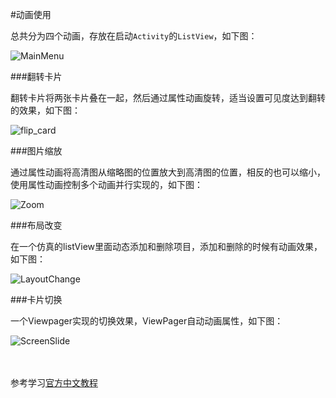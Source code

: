 #动画使用

总共分为四个动画，存放在启动`Activity`的`ListView`，如下图：

![MainMenu](https://raw.githubusercontent.com/zhouchaoyuan/ThePlanForMe/master/M3-M4/W5/MainMenu.gif)

###翻转卡片

翻转卡片将两张卡片叠在一起，然后通过属性动画旋转，适当设置可见度达到翻转的效果，如下图：

![flip_card](https://raw.githubusercontent.com/zhouchaoyuan/ThePlanForMe/master/M3-M4/W5/flip_card.gif)

###图片缩放

通过属性动画将高清图从缩略图的位置放大到高清图的位置，相反的也可以缩小，使用属性动画控制多个动画并行实现的，如下图：

![Zoom](https://raw.githubusercontent.com/zhouchaoyuan/ThePlanForMe/master/M3-M4/W5/Zoom.gif)

###布局改变

在一个仿真的listView里面动态添加和删除项目，添加和删除的时候有动画效果，如下图：

![LayoutChange](https://raw.githubusercontent.com/zhouchaoyuan/ThePlanForMe/master/M3-M4/W5/LayoutChange.gif)

###卡片切换

一个Viewpager实现的切换效果，ViewPager自动动画属性，如下图：

![ScreenSlide](https://raw.githubusercontent.com/zhouchaoyuan/ThePlanForMe/master/M3-M4/W5/ScreenSlide.gif)

</br></br>参考学习[官方中文教程](http://hukai.me/android-training-course-in-chinese/animations/index.html)